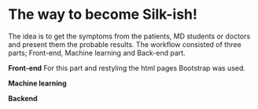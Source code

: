 # The way to become Silk-ish!


The idea is to get the symptoms from the patients, MD students or doctors and present them the probable results. The workflow consisted of three parts; Front-end, Machine learning and Back-end part.

**Front-end**
For this part and restyling the html pages Bootstrap was used.

**Machine learning**


**Backend**

